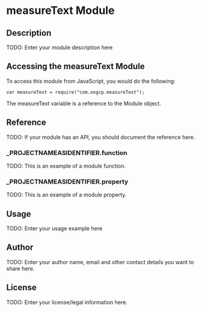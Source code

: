 # measureText Module

## Description

TODO: Enter your module description here

## Accessing the measureText Module

To access this module from JavaScript, you would do the following:

	var measureText = require("com.oxgcp.measureText");

The measureText variable is a reference to the Module object.	

## Reference

TODO: If your module has an API, you should document
the reference here.

### ___PROJECTNAMEASIDENTIFIER__.function

TODO: This is an example of a module function.

### ___PROJECTNAMEASIDENTIFIER__.property

TODO: This is an example of a module property.

## Usage

TODO: Enter your usage example here

## Author

TODO: Enter your author name, email and other contact
details you want to share here. 

## License

TODO: Enter your license/legal information here.
